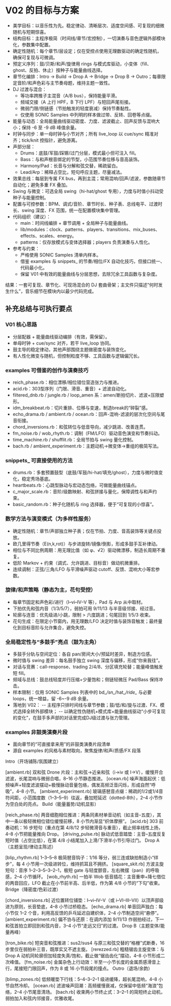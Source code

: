 # V02 的目标与方案

- 美学目标：以音乐性为先。稳定律动、清晰层次、适度空间感、可复现的细微随机与短期惊喜。
- 结构目标：主程序极简（时间线/章节/宏控制），一切演奏与音色逻辑外部模块化，参数集中配置。
- 确定性随机：每个章节/层设定；仅在受控点使用无理数驱动的确定性随机，确保可复现与可微调。
- 预定义序列：鼓/贝斯/和声/旋律用 rings 与模式库驱动，小变体（fill、ghost、反拍、休止）按种子与能量曲线选择。
- 章节化编排：Intro → Build → Drop A → Bridge → Drop B → Outro；每章限定音阶/和声色彩与主节奏母题，维持主题一致性。
- DJ 过渡与混合：
  - 等功率跨推子主混音（A/B bus），保持能量平滑。
  - 频域交接（A 上行 HPF，B 下行 LPF）与短回声尾衔接。
  - 微弱门限/侧链感（节拍触发的轻度衰减）保持节奏黏性。
  - 仅使用 SONIC Samples 中列明的样本做过带、反转、回卷等点缀。
- 能量与动态：全局能量曲线驱动密度、力度、滤波截止、回声反馈与混响大小；保持 -6 至 -9 dB 峰值余量。
- 时钟与同步：单一母时钟与小节对齐；所有 live_loop 以 cue/sync 精准对齐；tick/knit 控指针，避免游离。
- 声部分层：
  - Drums：底鼓/军鼓/踩镲/过门分层，模式最小但可注入 fill。
  - Bass：与和声根音绑定的节型，小范围节奏位移与音高装饰。
  - Harmony/Pad：长音与分解和弦交替，稀疏留白。
  - Lead/Arp：稀释占空比，短句呼应主题，尽量减法。
- 效果总线：每层到专属 FX bus，再到主混；常用混响/回声/滤波，参数随章节自动化；避免多重 FX 叠加。
- Swing 与微变：可选全局 swing（hi-hat/ghost 专用），力度与时值小抖动受种子与能量控制。
- 配置与可控参数：BPM、调式/音阶、章节时长、种子表、总线电平、过渡时长、swing 深度、FX 范围，统一在配置模块集中管理。
- 代码组织（建议）：
  - main：时间线编排 + 章节调用 + 全局种子与能量曲线。
  - lib/modules：clock、patterns、players、transitions、mix_buses、effects、scales、energy。
  - patterns：仅存放模式与变体选择器；players 负责演奏与人性化。
- 参考与约束：
  - 严格使用 SONIC Samples 清单内样本。
  - 借鉴 examples 与 snippets_ 的节奏/相位/FX 自动化技巧，但接口统一、代码最小化。
  - 保留 V01 中有效的能量曲线与分层思想，去除冗余工具函数与复杂度。

结果：一套可复现、章节化、可现场混合的 DJ 套曲骨架；主文件只描述“何时发生什么”，音乐细节在模块内以最少代码完成。

## 补充总结与可执行要点

### V01 核心思路

- 分层配器 + 能量曲线驱动编排（有效，需保留）。
- 单母时钟 + cue/sync 对齐，若干 live_loop 协同。
- 鼓主导的稳定律动，其他声部围绕主题做密度与装饰变化。
- 有人性化微变与随机，但控制粒度不够、工具函数与逻辑偏冗长。

### examples 可借鉴的创作与演奏技巧

- reich_phase.rb：相位漂移/相位错位营造张力与推进。
- acid.rb：303型序列（门限、滑音、重音）+ 滤波自动化。
- filtered_dnb.rb / jungle.rb / loop_amen 系：amen/断拍切片、滤波+压限塑形。
- idm_breakbeat.rb：切片重排、位移与变速，制造break的“碎裂”感。
- echo_drama.rb / ambient.rb / ocean.rb：回声-混响-滤波的层次化空间与尾音衔接。
- chord_inversions.rb：和弦转位与低音导向，减少跳进、改善连贯。
- fm_noise.rb / wob_rhyth.rb：调制（FM/LFO）驱动音色演变和节奏抖动。
- time_machine.rb / shufflit.rb：全局节拍与 swing 量化控制。
- bach.rb / ambient_experiment.rb：主题动机→微变体→重组的极简写法。

### snippets_ 可直接使用的方法

- drums.rb：多套预置鼓型（底鼓/军鼓/hi-hat/填充/ghost），力度与微时值变化，稳定秀场基底。
- heartbeats.rb：心跳型脉动与宏动态包络，可做能量曲线锚点。
- c_major_scale.rb：音阶/级数映射、和弦拼接与量化，保障调性与和声约束。
- basic_random.rb：种子化随机与 ring 选择器，便于“可复现的小惊喜”。

### 数学方法与演变模式（为多样性服务）

- 确定性随机：章节/声部独立种子表；仅在节拍、力度、音高装饰等关键点投放。
- 欧几里得节奏（E(n,k,rot)）与步进旋转/镜像/倒影，形成多鼓手互补律动。
- 相位与不同比例周期：用无理比值（如 φ、√2）驱动微漂移，制造长周期不重复。
- 低阶 Markov + 约束（调式、允许跳进、目标音）做动机微重排。
- 连续调制：正弦/三角/LFO 与平滑噪声驱动 cutoff、反馈、混响大小等宏参数。

### 旋律/和声策略（静态为主，花句受控）

- 每章节固定和声色彩/进行（I–vi–IV–V 等），Pad 与 Arp 从中取材。
- 下拍优先和弦内音（1/3/5/7），弱拍可用 9/11/13 与半音级邻接、经过音。
- 轮廓与连音：优先级进/小跳，限制 > 六度跳进；句尾回到 1/5/3 收束。
- 花句生成：在限定小节窗内，用无理数/LFO 决定时值与装饰音触发；最终量化到目标音阶与允许集合，避免失控。

### 全局稳定性与“多鼓手”亮点（鼓为主角）

- 多鼓手分轨与空间定位：各自 pan/房间大小/预延时差异，制造方位感。
- 微时值与 swing 差异：每名鼓手独立 swing 深度与偏移，形成“你来我往”。
- 对话与竞赛：call-response、trading 2/4/8、分区填充轮替；能量峰值触发短 fill。
- 频域与总线：鼓总线轻度并行压缩+少量饱和；侧链轻微压 Pad/Bass 保持冲击。
- 样本限制：仅用 SONIC Samples 列表中的 bd_*/sn_*/hat_*/ride_* 与必要 loops，统一增益，留 -6~-9 dB 余量。
- 落地到 V02：
-- 主程序只排时间线与章节参数；鼓/低/和/旋与过渡、FX、模式选择全转外部模块；
-- 以确定性伪随机+模式库+能量曲线驱动“小步可复现的变化”，在鼓手多声部的对话里完成DJ级过渡与张力管理。

### examples 非鼓类演奏片段

- 面向章节的“可直接拿来用”的非鼓类演奏片段清单
- 源自 examples 的风格与素材取向，聚焦旋律/和声/质感/FX 段落

Intro（开场铺陈/氛围建立）

[ambient.rb] 双和弦 Drone 片段：主和弦→近亲和弦（i→iv 或 I→V），缓慢开合滤波，长尾混响与微弱合唱，8–16 小节静态推进。
[ocean.rb] 噪声海面起伏：低频噪声+轻度滤波摆动+极慢脉动音量包络，偶发高频泛音闪烁，形成自然“呼吸”，4–8 小节。
[ambient_experiment.rb] 玻璃感琶音点缀：稀疏的1/2或1/4音符间距，小范围度数（1–3–5–9）往返，叠加短延迟（dotted-8th），2–4 小节作为空白处的亮点。
Build（能量蓄势/动机显影）

[reich_phase.rb] 两音细胞相位推进：两条同素材单音动机（如主音–五度），其中一条以极轻微相位错位缓慢前移，8 小节内渐显“织体摩擦”。
[acid.rb] 303 前奏动机：16 步短句（重点在第 4/8/12 步轻微滑音与重音），截止频率线性上扬，4–8 小节把能量推向 Drop。
[driving_pulse.rb] 脉动式低音踏垫：主音–五度反复短时值（占空比低），在第 4/8 小结尾加入上滑/下滑半小节引导过门。
Drop A（主题呈现/律动主陈述）

[blip_rhythm.rb] 1–3–5–8 极简琶音钩子：1/16 等分，弱三连或缺拍制造小“绊步”，每 4 小节用一次级进转位，维持抓耳且不拥挤。
[square_skit.rb] 方波主旋短句：音序 1–2–3–5–3–2–1，极短 gate 与轻度颤音，左右微摆（pan）的呼吸感，2–4 小节循环。
[wob_rhyth.rb] 一拍半 Wob 低音插花：主音重申+降七借位的两音回应，LFO 截止在小节前半高、后半低，作为第 4/8 小节的“下勾”收束。
Bridge（降密度/色彩过渡）

[chord_inversions.rb] 近位置转位铺垫：I–vi–IV–V（或 i–VI–III–VII）以顶声部级进为原则，长音垫底，4–8 小节过桥稳态。
[echo_drama.rb] 单音回声独白：每小节仅 1–2 个音，利用高反馈的乒乓延迟自建织体，2–4 小节制造空间“悬停”。
[ambient_experiment.rb] 偏不协与还原：在调内添加 9/11/13 作弱拍经过，下一和弦首拍立即回到和弦内音，3–4 小节“走远又归”的过渡。
Drop B（主题变体/能量再峰）

[tron_bike.rb] 短突音和弦推进：sus2/sus4 与原三和弦交替的“格栅”式断奏，16 步里仅在弱拍补三音，既厚实又不遮主旋。
[rerezzed.rb] 粗糙锯齿主旋变体：与 Drop A 动机同轮廓但加轻度失真/饱和，截止做“锯齿齿化”摆动，4–8 小节形成二次峰值。
[fm_noise.rb] 金属杂色上行动效：半至一小节长度的金属质感滑音上行，尾接短门限回声，作为 8 或 16 小节段尾的撞点。
Outro（退场/余韵）

[blimp_zones.rb] 低频暖垫下行线：5–4–3–2–1 级进缓降，超长尾混响，4–8 小节自然冷却。
[ocean.rb] 滤波噪声回潮：高频缓慢衰减，仅保留中低频“海浪”包络，2–4 小节尾音清场。
[bach.rb] 收束两小节终止式：3–2–1 的简短终止动机，弱拍加入和弦内邻接音，优雅收尾。
